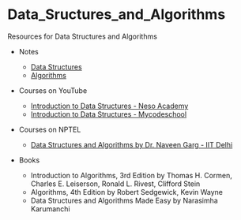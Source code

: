 # Data_Sructures_and_Algorithms
Resources for Data Structures and Algorithms

- Notes
  - [Data Structures](https://www.geeksforgeeks.org/data-structures/)
  - [Algorithms](https://www.khanacademy.org/computing/computer-science/algorithms)

- Courses on YouTube
  - [Introduction to Data Structures - Neso Academy](https://www.youtube.com/watch?v=xLetJpcjHS0&list=PLBlnK6fEyqRj9lld8sWIUNwlKfdUoPd1Y)
  - [Introduction to Data Structures - Mycodeschool](https://www.youtube.com/watch?v=92S4zgXN17o&list=PL2_aWCzGMAwI3W_JlcBbtYTwiQSsOTa6P)

- Courses on NPTEL
  - [Data Structures and Algorithms by Dr. Naveen Garg - IIT Delhi](https://nptel.ac.in/courses/106/102/106102064/)

- Books
  - Introduction to Algorithms, 3rd Edition by Thomas H. Cormen, Charles E. Leiserson, Ronald L. Rivest, Clifford Stein
  - Algorithms, 4th Edition by Robert Sedgewick, Kevin Wayne
  - Data Structures and Algorithms Made Easy by Narasimha Karumanchi

